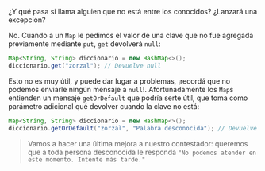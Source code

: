 ¿Y qué pasa si llama alguien que no está entre los conocidos? ¿Lanzará una excepción?

No. Cuando a un `Map` le pedimos el valor de una clave que no fue agregada previamente mediante `put`, `get` devolverá `null`:

```java
Map<String, String> diccionario = new HashMap<>();
diccionario.get("zorzal"); // Devuelve null
```

Esto no es muy útil, y puede dar lugar a problemas, ¡recordá que no podemos enviarle ningún mensaje a `null`!. Afortunadamente los `Map`s entienden un mensaje `getOrDefault` que podría serte útil, que toma como parámetro adicional qué devolver cuando la clave no está: 

```java
Map<String, String> diccionario = new HashMap<>();
diccionario.getOrDefault("zorzal", "Palabra desconocida"); // Devuelve "Palabra desconocida"
```

> Vamos a hacer una última mejora a nuestro contestador: queremos que a toda persona desconocida le responda `"No podemos atender en este momento. Intente más tarde."`

